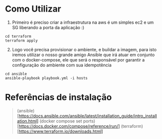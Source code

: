 
# Como Utilizar
1. Primeiro é preciso criar a infraestrutura na aws é um simples ec2 e um SG liberando a porta da aplicação :)

```
cd terraform
terraform apply
```
2. Logo você precisa provisionar o ambiente, e buildar a imagem, para isto iremos utilizar o nosso grande amigo Ansible que irá atuar em conjunto com o docker-compose, ele que será o responsável por garantir a configuração do ambiente com sua idempotência

```
cd ansible
ansible-playbook playbook.yml -i hosts
```





# Referências de instalação
> (ansible)[https://docs.ansible.com/ansible/latest/installation_guide/intro_installation.html]
> (docker compose set ports)[https://docs.docker.com/compose/reference/run/]
> (terraform)[https://www.terraform.io/downloads.html]
